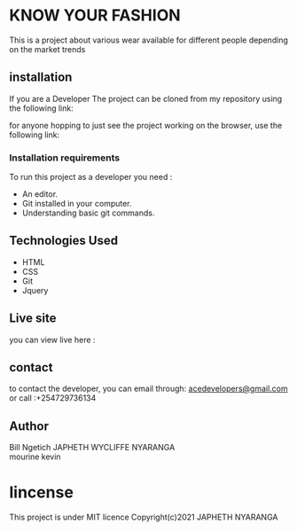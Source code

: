 # KNOW YOUR FASHION

This is a project about various wear available for different people depending on the market trends

## installation
If you are a Developer The project can be cloned from my repository using the following link:

for anyone hopping to just see the project working on the browser, use the following link:

### Installation requirements
To run this project as a developer you need :
* An editor.
* Git installed in your computer.
* Understanding basic git commands.

## Technologies Used
* HTML
* CSS
* Git
* Jquery

## Live site
you can view live here : 

## contact
to contact the developer, you can email through: acedevelopers@gmail.com
or call :+254729736134

## Author
Bill Ngetich
JAPHETH WYCLIFFE NYARANGA  
mourine
kevin


# lincense
This project is under MIT licence
Copyright(c)2021 JAPHETH NYARANGA
